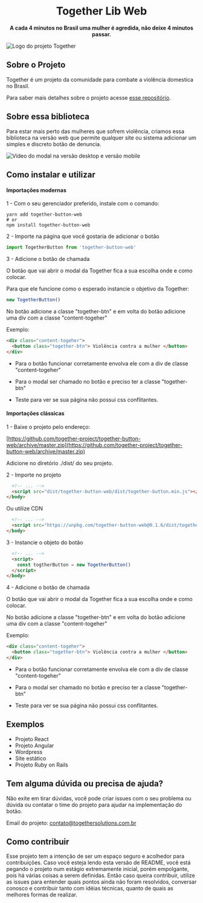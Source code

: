 
  

<h1  align="center">Together Lib Web</h1>

<p  align="center">
<strong>A cada 4 minutos no Brasil uma mulher é agredida, não deixe 4 minutos passar.</strong>
</p>

  

![Logo do projeto Together](https://i.imgur.com/xmPPDil.jpg)

  

## Sobre o Projeto

  

Together é um projeto da comunidade para combate a violência domestica no Brasil.

Para saber mais detalhes sobre o projeto acesse [esse repositório](https://github.com/together-project/together).

  

## Sobre essa biblioteca

  

Para estar mais perto das mulheres que sofrem violência, criamos essa biblioteca na versão web que permite qualquer site ou sistema adicionar um simples e discreto botão de denuncia.

  
![Vídeo do modal na versão desktop e versão mobile](https://raw.githubusercontent.com/together-project/together-button-web/master/assets/web-example.gif)

## Como instalar e utilizar

  

#### Importações modernas

  

1 - Com o seu gerenciador preferido, instale com o comando:

```
yarn add together-button-web
# or
npm install together-button-web
```
  

2 - Importe na página que você gostaria de adicionar o botão

  
```javascript
import TogetherButton from 'together-button-web'
```
  

3 - Adicione o botão de chamada


O botão que vai abrir o modal da Together fica a sua escolha onde e como colocar.

Para que ele funcione como o esperado instancie o objetivo da Together:

```javascript
new TogetherButton()
```
No botão adicione a classe "together-btn" e em volta do botão adicione uma div com a classe "content-togeher"

Exemplo:
```html
<div class="content-togeher">
  <button class="together-btn"> Violência contra a mulher </button>
</div>
```

* Para o botão funcionar corretamente envolva ele com a div de classe "content-togeher"

* Para o modal ser chamado no botão e preciso ter a classe "together-btn"

* Teste para ver se sua página não possui css conflitantes.


#### Importações clássicas

  

1 - Baixe o projeto pelo endereço:
  

[https://github.com/together-project/together-button-web/archive/master.zip](https://github.com/together-project/together-button-web/archive/master.zip)

  

Adicione no diretório ./dist/ do seu projeto.
  

2 - Importe no projeto

  
```html
  <!-- ... -->
  <script src="dist/together-button-web/dist/together-button.min.js"></script>
</body>
```
  

Ou utilize CDN
```html
  <!-- ... -->
  <script src="https://unpkg.com/together-button-web@0.1.6/dist/together-button.min.jss"></script>
</body>
```
 

3 - Instancie o objeto do botão
 
```html
  <!-- ... -->
  <script>
    const togtherButton = new TogetherButton()
  </script>
</body>
```
  

4 - Adicione o botão de chamada


O botão que vai abrir o modal da Together fica a sua escolha onde e como colocar.


No botão adicione a classe "together-btn" e em volta do botão adicione uma div com a classe "content-togeher"

Exemplo:

```html
<div class="content-togeher">
  <button class="together-btn"> Violência contra a mulher </button>
</div>
```

* Para o botão funcionar corretamente envolva ele com a div de classe "content-togeher"

* Para o modal ser chamado no botão e preciso ter a classe "together-btn"

* Teste para ver se sua página não possui css conflitantes.

  

## Exemplos

  - Projeto React
  - Projeto Angular
  - Wordpress
  - Site estático
  - Projeto Ruby on Rails 

## Tem alguma dúvida ou precisa de ajuda?

Não exite em tirar dúvidas, você pode criar issues com o seu problema ou dúvida ou contatar o time do projeto para ajudar na implementação do botão.

Email do projeto: contato@togethersolutions.com.br

  
  
  

## Como contribuir

Esse projeto tem a intenção de ser um espaço seguro e acolhedor para contribuições. Caso você esteja lendo esta versão de README, você está pegando o projeto num estágio extremamente inicial, porém empolgante, pois há várias coisas a serem definidas. Então caso queira contribuir, utilize as issues para entender quais pontos ainda não foram resolvidos, conversar conosco e contribuir tanto com idéias técnicas, quanto de quais as melhores formas de realizar.
